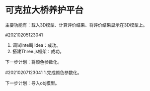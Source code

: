 # 可克拉大桥养护平台
主要功能有：载入3D模型、计算评价结果、将评价结果显示在3D模型上。

#20210205123041
1. 调试Intellij Idea：成功。
2. 搭建Three.js框架：成功。

下一步计划：将颜色参数化。

#20210207123041
1.完成颜色参数化。

下一步计划：导入obj模型。
